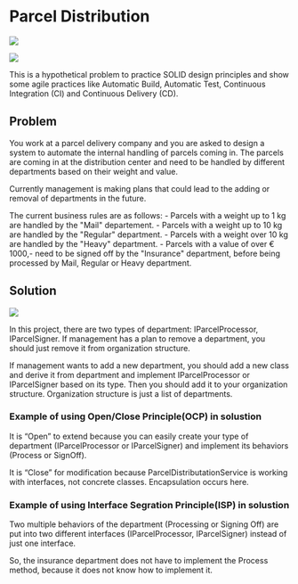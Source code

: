 # Parcel Distribution
<p>
<img src="https://dev.azure.com/alireza-es/ParcelDist/_apis/build/status/ParcelDist%20on%20GitHub-CI?branchName=master"/>
 </p>
 <p>
 <img src="[![Build Status](https://dev.azure.com/alireza-es/ParcelDist/_apis/build/status/ParcelDist%20on%20GitHub-CI?branchName=master)](https://dev.azure.com/alireza-es/ParcelDist/_build/latest?definitionId=4&branchName=master)"/>
 </p>
This is a hypothetical problem to practice SOLID design principles and show some agile practices like Automatic Build, Automatic Test, Continuous Integration (CI) and Continuous Delivery (CD).

## Problem
<p>
You work at a parcel delivery company and you are asked to design a system to automate the internal handling of parcels coming in.  
The parcels are coming in at the distribution center and need to be handled by different departments based on their weight and value.
</p>
<p>
Currently management is making plans that could lead to the adding or removal of departments in the future.  
</p>
<p>
The current business rules are as follows:
-   Parcels with a weight up to 1 kg are handled by the "Mail" departement.
-   Parcels with a weight up to 10 kg are handled by the "Regular" department.
-   Parcels with a weight over 10 kg are handled by the "Heavy" department.
-   Parcels with a value of over € 1000,- need to be signed off by the "Insurance" department, before being processed by Mail, Regular or Heavy department.
 </p>
 <p>

 
 ## Solution

 </p>
<p>
  <img src="https://raw.githubusercontent.com/fadamedia/ParcelDist/master/etc/design.jpg"/>
</p>
<p>
In this project, there are two types of department: IParcelProcessor, IParcelSigner. If management has a plan to remove a department, you should just remove it from organization structure.
</p>
<p>
If management wants to add a new department, you should add a new class and derive it from department and implement IParcelProcessor or IParcelSigner based on its type. Then you should add it to your organization structure. Organization structure is just a list of departments.
</p>
<p>
 
### Example of using Open/Close Principle(OCP) in solustion
 
 </p>
<p> 
It is “Open” to extend because you can easily create your type of department (IParcelProcessor or IParcelSigner) and implement its behaviors (Process or SignOff).  
 </p>
<p> 
It is “Close” for modification because ParcelDistributationService is working with interfaces, not concrete classes. Encapsulation occurs here.

 </p>
 <p>
 
### Example of using Interface Segration Principle(ISP) in solustion
 
 </p>
<p> 
Two multiple behaviors of the department (Processing or Signing Off) are put into two different interfaces (IParcelProcessor, IParcelSigner) instead of just one interface. 
  </p>
 <p>
So, the insurance department does not have to implement the Process method, because it does not know how to implement it.
 </p>

